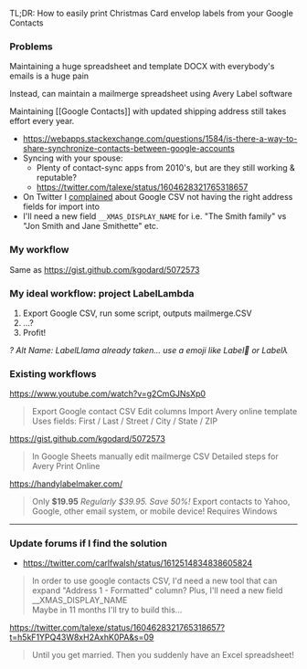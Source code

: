 TL;DR: How to easily print Christmas Card envelop labels from your Google Contacts

### Problems
Maintaining a huge spreadsheet and template DOCX with everybody's emails is a huge pain

Instead, can maintain a mailmerge spreadsheet using Avery Label software

Maintaining [[Google Contacts]] with updated shipping address still takes effort every year.
- https://webapps.stackexchange.com/questions/1584/is-there-a-way-to-share-synchronize-contacts-between-google-accounts
- Syncing with your spouse:
	- Plenty of contact-sync apps from 2010's, but are they still working & reputable?
	- https://twitter.com/talexe/status/1604628321765318657
- On Twitter I [complained](https://twitter.com/carlfwalsh/status/1612514834838605824) about Google CSV not having the right address fields for import into 
- I'll need a new field `__XMAS_DISPLAY_NAME` for i.e. "The Smith family" vs "Jon Smith and Jane Smithette" etc.

### My workflow
Same as https://gist.github.com/kgodard/5072573

### My ideal workflow: project LabelLambda
1. Export Google CSV, run some script, outputs mailmerge.CSV
2. ...?
3. Profit!

*? Alt Name: LabelLlama already taken... use a emoji like Label🐑 or Labelλ*

### Existing workflows
https://www.youtube.com/watch?v=g2CmGJNsXp0
> Export Google contact CSV
> Edit columns
> Import Avery online template
> Uses fields: First / Last / Street / City / State / ZIP

https://gist.github.com/kgodard/5072573
> In Google Sheets manually edit mailmerge CSV
> Detailed steps for Avery Print Online

https://handylabelmaker.com/
> Only **$19.95** *Regularly $39.95. Save 50%!*
> Export contacts to Yahoo, Google, other email system, or mobile device!
> Requires Windows

---

### Update forums if I find the solution
- https://twitter.com/carlfwalsh/status/1612514834838605824
  
> In order to use google contacts CSV, I'd need a new tool that can expand "Address 1 - Formatted" column? Plus, I'll need a new field __XMAS_DISPLAY_NAME  
> Maybe in 11 months I'll try to build this...  
  
https://twitter.com/talexe/status/1604628321765318657?t=h5kF1YPQ43W8xH2AxhK0PA&s=09

> Until you get married. Then you suddenly have an Excel spreadsheet!
